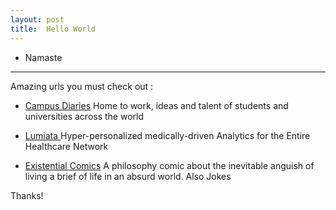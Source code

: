 ```yaml
---
layout: post
title:  Hello World
---
```


* Namaste

-----

Amazing urls you must check out :

* [Campus Diaries](http://campusdiaries.com)
    Home to work, ideas and talent of students and universities across the world

* [Lumiata ](http://lumiata.com)
   Hyper-personalized medically-driven Analytics for the Entire Healthcare Network

* [Existential Comics](http://existentialcomics.com)
   A philosophy comic about the inevitable anguish of living a brief of life in an absurd world. Also Jokes



Thanks!
